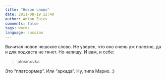 ```yaml
---
title: "Новое слово"
date: 2011-08-19 12:40
author: Anton Zujev
comments: false
tags: words
language: russian
---
```


Вычитал новое чешское слово. Не уверен, что оно очень уж полезно, да и для подкаста не тянет. Но напишу. И вам, и себе:

> plošinovka

Это “платформер”. Или “аркада”. Ну, типа Марио. :)